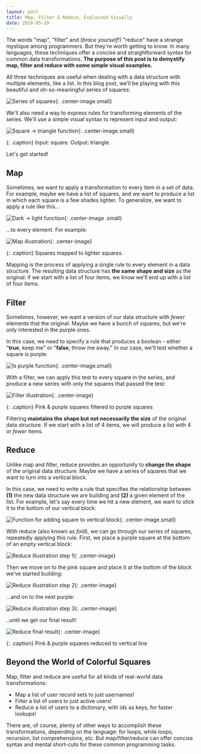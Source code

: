```yaml
---
layout: post
title: Map, Filter & Reduce, Explained Visually
date: 2018-05-29
---
```


The words "map", "filter" and (*brace yourself*!) "reduce" have a strange mystique among programmers. But they're worth getting to know. In many languages, these techniques offer a concise and straightforward syntax for common data transformations. **The purpose of this post is to demystify map, filter and reduce with some simple visual examples.**

All three techniques are useful when dealing with a data structure with multiple elements, like a list. In this blog post, we'll be playing with this beautiful and oh-so-meaningful series of squares:

![Series of squares](/images/map-filter-reduce/squares.png){: .center-image.small}

We'll also need a way to express rules for transforming elements of the series. We'll use a simple visual syntax to represent input and output:

![Square -> triangle function](/images/map-filter-reduce/map2f.png){: .center-image.small}

{: .caption}
Input: square. Output: triangle.

Let's get started!

## Map
Sometimes, we want to apply a transformation to every item in a set of data. For example, maybe we have a list of squares, and we want to produce a list in which each square is a few shades lighter. To generalize, we want to apply a rule like this...

![Dark -> light function](/images/map-filter-reduce/map1f.png){: .center-image .small}

...to every element. For example:

![Map illustration](/images/map-filter-reduce/map1.png){: .center-image}

{: .caption}
Squares mapped to lighter squares.

Mapping is the process of applying a single rule to every element in a data structure. The resulting data structure has **the same shape and size** as the original: if we start with a list of four items, we know we'll end up with a list of four items.

## Filter
Sometimes, however, we want a version of our data structure with *fewer* elements that the original. Maybe we have a bunch of squares, but we're only interested in the purple ones.

In this case, we need to specify a rule that produces a boolean - either "**true**, keep me" or "**false**, throw me away." In our case, we'll test whether a square is purple:

![Is purple function](/images/map-filter-reduce/filterf.png){: .center-image.small}

With a filter, we can apply this test to every square in the series, and produce a new series with only the squares that passed the test:

![Filter illustration](/images/map-filter-reduce/filter.png){: .center-image}

{: .caption}
Pink & purple squares filtered to purple squares

Filtering **maintains the shape but not necessarily the size** of the original data structure. If we start with a list of 4 items, we will produce a list with 4 *or fewer* items.

## Reduce

Unlike map and filter, reduce provides an opportunity to **change the shape** of the original data structure. Maybe we have a series of squares that we want to turn into a vertical block.

In this case, we need to write a rule that specifies the relationship between **(1)** the new data structure we are building and **(2)** a given element of the list. For example, let's say every time we hit a new element, we want to stick it to the bottom of our vertical block:

![Function for adding square to vertical block](/images/map-filter-reduce/reducef.png){: .center-image.small}

With reduce (also known as *fold*), we can go through our series of squares, repeatedly applying this rule. First, we place a purple square at the bottom of an empty vertical block:

![Reduce illustration step 1](/images/map-filter-reduce/reduce1.png){: .center-image}

Then we move on to the pink square and place it at the bottom of the block we've started building:

![Reduce illustration step 2](/images/map-filter-reduce/reduce2.png){: .center-image}

...and on to the next purple:

![Reduce illustration step 3](/images/map-filter-reduce/reduce3.png){: .center-image}

..until we get our final result!

![Reduce final result](/images/map-filter-reduce/reduce.png){: .center-image}


{: .caption}
Pink & purple squares reduced to vertical line

## Beyond the World of Colorful Squares
Map, filter and reduce are useful for all kinds of real-world data transformations:
* Map a list of user record sets to just usernames!
* Filter a list of users to just active users!
* Reduce a list of users to a dictionary, with ids as keys, for faster lookups!

There are, of course, plenty of other ways to accomplish these transformations, depending on the language: for loops, while loops, recursion, list comprehensions, etc. But map/filter/reduce can offer concise syntax and mental short-cuts for these common programming tasks.
